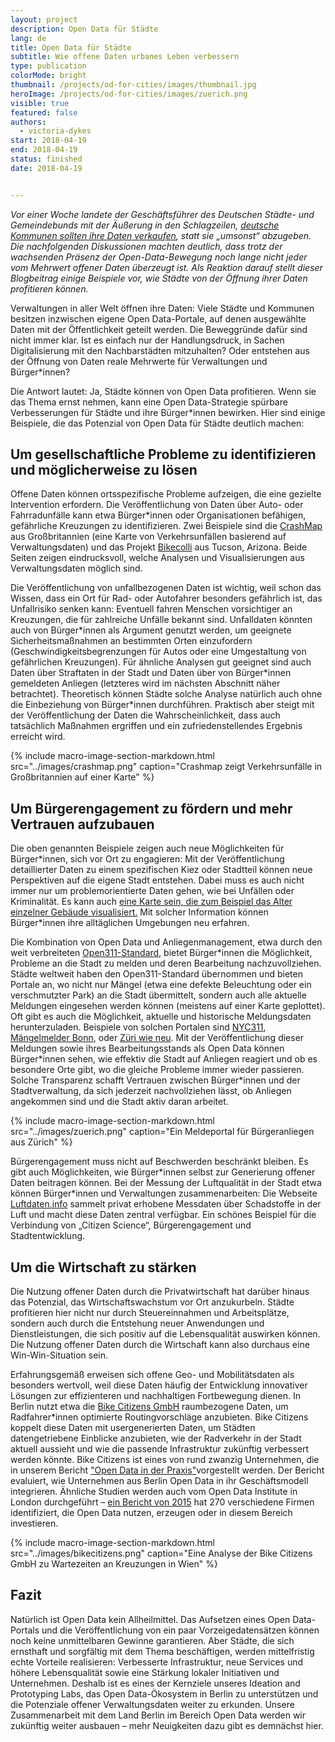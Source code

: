 ```yaml
---
layout: project
description: Open Data für Städte
lang: de
title: Open Data für Städte
subtitle: Wie offene Daten urbanes Leben verbessern
type: publication
colorMode: bright
thumbnail: /projects/od-for-cities/images/thumbnail.jpg
heroImage: /projects/od-for-cities/images/zuerich.png
visible: true
featured: false
authors:
  - victoria-dykes
start: 2018-04-19
end: 2018-04-19
status: finished
date: 2018-04-19


---
```



_Vor einer Woche landete der Geschäftsführer des Deutschen Städte- und Gemeindebunds mit der Äußerung in den Schlagzeilen, [deutsche Kommunen sollten ihre Daten verkaufen](https://www.swr.de/swraktuell/idee-des-staedte-und-gemeindebundes-daten-verkaufen-fuer-die-buerger/-/id=396/did=21471578/nid=396/1nforlg/index.html), statt sie „umsonst“ abzugeben. Die nachfolgenden Diskussionen machten deutlich, dass trotz der wachsenden Präsenz der Open-Data-Bewegung noch lange nicht jeder vom Mehrwert offener Daten überzeugt ist. Als Reaktion darauf stellt dieser Blogbeitrag einige Beispiele vor, wie Städte von der Öffnung ihrer Daten profitieren können._

Verwaltungen in aller Welt öffnen ihre Daten: Viele Städte und Kommunen besitzen inzwischen eigene Open Data-Portale, auf denen ausgewählte Daten mit der Öffentlichkeit geteilt werden. Die Beweggründe dafür sind nicht immer klar. Ist es einfach nur der Handlungsdruck, in Sachen Digitalisierung mit den Nachbarstädten mitzuhalten? Oder entstehen aus der Öffnung von Daten reale Mehrwerte für Verwaltungen und Bürger\*innen?

Die Antwort lautet: Ja, Städte können von Open Data profitieren. Wenn sie das Thema ernst nehmen, kann eine Open Data-Strategie spürbare Verbesserungen für Städte und ihre Bürger\*innen bewirken. Hier sind einige Beispiele, die das Potenzial von Open Data für Städte deutlich machen:

Um gesellschaftliche Probleme zu identifizieren und möglicherweise zu lösen
---------------------------------------------------------------------------

  

Offene Daten können ortsspezifische Probleme aufzeigen, die eine gezielte Intervention erfordern. Die Veröffentlichung von Daten über Auto- oder Fahrradunfälle kann etwa Bürger\*innen oder Organisationen befähigen, gefährliche Kreuzungen zu identifizieren. Zwei Beispiele sind die [CrashMap](http://www.crashmap.co.uk/) aus Großbritannien (eine Karte von Verkehrsunfällen basierend auf Verwaltungsdaten) und das Projekt [Bikecolli](http://bikecolli.info/) aus Tucson, Arizona. Beide Seiten zeigen eindrucksvoll, welche Analysen und Visualisierungen aus Verwaltungsdaten möglich sind.

Die Veröffentlichung von unfallbezogenen Daten ist wichtig, weil schon das Wissen, dass ein Ort für Rad- oder Autofahrer besonders gefährlich ist, das Unfallrisiko senken kann: Eventuell fahren Menschen vorsichtiger an Kreuzungen, die für zahlreiche Unfälle bekannt sind. Unfalldaten könnten auch von Bürger\*innen als Argument genutzt werden, um geeignete Sicherheitsmaßnahmen an bestimmten Orten einzufordern (Geschwindigkeitsbegrenzungen für Autos oder eine Umgestaltung von gefährlichen Kreuzungen). Für ähnliche Analysen gut geeignet sind auch Daten über Straftaten in der Stadt und Daten über von Bürger\*innen gemeldeten Anliegen (letzteres wird im nächsten Abschnitt näher betrachtet). Theoretisch können Städte solche Analyse natürlich auch ohne die Einbeziehung von Bürger\*innen durchführen. Praktisch aber steigt mit der Veröffentlichung der Daten die Wahrscheinlichkeit, dass auch tatsächlich Maßnahmen ergriffen und ein zufriedenstellendes Ergebnis erreicht wird.

{% include macro-image-section-markdown.html src="../images/crashmap.png" caption="Crashmap zeigt Verkehrsunfälle in Großbritannien auf einer Karte" %}

Um Bürgerengagement zu fördern und mehr Vertrauen aufzubauen
------------------------------------------------------------

  

Die oben genannten Beispiele zeigen auch neue Möglichkeiten für Bürger\*innen, sich vor Ort zu engagieren: Mit der Veröffentlichung detaillierter Daten zu einem spezifischen Kiez oder Stadtteil können neue Perspektiven auf die eigene Stadt entstehen. Dabei muss es auch nicht immer nur um problemorientierte Daten gehen, wie bei Unfällen oder Kriminalität. Es kann auch [eine Karte sein, die zum Beispiel das Alter einzelner Gebäude visualisiert.](https://fbinter.stadt-berlin.de/fb/index.jsp?loginkey=showMap&mapId=k06_12baualter@senstadt) Mit solcher Information können Bürger\*innen ihre alltäglichen Umgebungen neu erfahren.

Die Kombination von Open Data und Anliegenmanagement, etwa durch den weit verbreiteten [Open311-Standard](http://www.open311.org/), bietet Bürger\*innen die Möglichkeit, Probleme an die Stadt zu melden und deren Bearbeitung nachzuvollziehen. Städte weltweit haben den Open311-Standard übernommen und bieten Portale an, wo nicht nur Mängel (etwa eine defekte Beleuchtung oder ein verschmutzter Park) an die Stadt übermittelt, sondern auch alle aktuelle Meldungen eingesehen werden können (meistens auf einer Karte geplottet). Oft gibt es auch die Möglichkeit, aktuelle und historische Meldungsdaten herunterzuladen. Beispiele von solchen Portalen sind [NYC311](https://nycopendata.socrata.com/Social-Services/311-Service-Requests-from-2010-to-Present/erm2-nwe9), [Mängelmelder Bonn](https://anliegen.bonn.de/), oder [Züri wie neu](https://www.zueriwieneu.ch/). Mit der Veröffentlichung dieser Meldungen sowie ihres Bearbeitungsstands als Open Data können Bürger\*innen sehen, wie effektiv die Stadt auf Anliegen reagiert und ob es besondere Orte gibt, wo die gleiche Probleme immer wieder passieren. Solche Transparenz schafft Vertrauen zwischen Bürger\*innen und der Stadtverwaltung, da sich jederzeit nachvollziehen lässt, ob Anliegen angekommen sind und die Stadt aktiv daran arbeitet.

{% include macro-image-section-markdown.html src="../images/zuerich.png" caption="Ein Meldeportal für Bürgeranliegen aus Zürich" %}

Bürgerengagement muss nicht auf Beschwerden beschränkt bleiben. Es gibt auch Möglichkeiten, wie Bürger\*innen selbst zur Generierung offener Daten beitragen können. Bei der Messung der Luftqualität in der Stadt etwa können Bürger\*innen und Verwaltungen zusammenarbeiten: Die Webseite [Luftdaten.info](https://luftdaten.info/) sammelt privat erhobene Messdaten über Schadstoffe in der Luft und macht diese Daten zentral verfügbar. Ein schönes Beispiel für die Verbindung von „Citizen Science“, Bürgerengagement und Stadtentwicklung.

Um die Wirtschaft zu stärken
----------------------------

  

Die Nutzung offener Daten durch die Privatwirtschaft hat darüber hinaus das Potenzial, das Wirtschaftswachstum vor Ort anzukurbeln. Städte profitieren hier nicht nur durch Steuereinnahmen und Arbeitsplätze, sondern auch durch die Entstehung neuer Anwendungen und Dienstleistungen, die sich positiv auf die Lebensqualität auswirken können. Die Nutzung offener Daten durch die Wirtschaft kann also durchaus eine Win-Win-Situation sein.

Erfahrungsgemäß erweisen sich offene Geo- und Mobilitätsdaten als besonders wertvoll, weil diese Daten häufig der Entwicklung innovativer Lösungen zur effizienteren und nachhaltigen Fortbewegung dienen. In Berlin nutzt etwa die [Bike Citizens GmbH](https://www.bikecitizens.net/de/) raumbezogene Daten, um Radfahrer\*innen optimierte Routingvorschläge anzubieten. Bike Citizens koppelt diese Daten mit usergenerierten Daten, um Städten datengetriebene Einblicke anzubieten, wie der Radverkehr in der Stadt aktuell aussieht und wie die passende Infrastruktur zukünftig verbessert werden könnte. Bike Citizens ist eines von rund zwanzig Unternehmen, die in unserem Bericht ["Open Data in der Praxis"](https://www.technologiestiftung-berlin.de/de/projects/projects/open-data-in-practice/)vorgestellt werden. Der Bericht evaluiert, wie Unternehmen aus Berlin Open Data in ihr Geschäftsmodell integrieren. Ähnliche Studien werden auch vom Open Data Institute in London durchgeführt – [ein Bericht von 2015](https://theodi.org/article/open-data-means-business/) hat 270 verschiedene Firmen identifiziert, die Open Data nutzen, erzeugen oder in diesem Bereich investieren.

{% include macro-image-section-markdown.html src="../images/bikecitizens.png" caption="Eine Analyse der Bike Citizens GmbH zu Wartezeiten an Kreuzungen in Wien" %}


Fazit
-----

  

Natürlich ist Open Data kein Allheilmittel. Das Aufsetzen eines Open Data-Portals und die Veröffentlichung von ein paar Vorzeigedatensätzen können noch keine unmittelbaren Gewinne garantieren. Aber Städte, die sich ernsthaft und sorgfältig mit dem Thema beschäftigen, werden mittelfristig echte Vorteile realisieren: Verbesserte Infrastruktur, neue Services und höhere Lebensqualität sowie eine Stärkung lokaler Initiativen und Unternehmen. Deshalb ist es eines der Kernziele unseres Ideation and Prototyping Labs, das Open Data-Ökosystem in Berlin zu unterstützen und die Potenziale offener Verwaltungsdaten weiter zu erkunden. Unsere Zusammenarbeit mit dem Land Berlin im Bereich Open Data werden wir zukünftig weiter ausbauen – mehr Neuigkeiten dazu gibt es demnächst hier.



